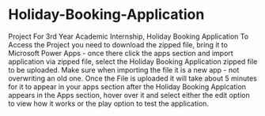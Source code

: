 # Holiday-Booking-Application
Project For 3rd Year Academic Internship, Holiday Booking Application
To Access the Project you need to download the zipped file, bring it to Microsoft Power Apps - once there click the apps section and import application via zipped file, select the Holiday Booking Application zipped file to be uploaded. 
Make sure when importing the file it is a new app - not overwriting an old one.
Once the File is uploaded it will take about 5 minutes for it to appear in your apps section
after the Holiday Booking Applcation appears in the Apps section, hover over it and select either the edit option to view how it works or the play option to test the application.  
